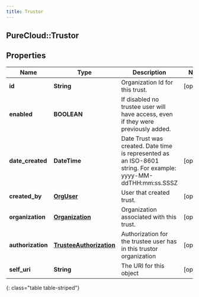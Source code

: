 ```yaml
---
title: Trustor
---
```

## PureCloud::Trustor

## Properties

|Name | Type | Description | Notes|
|------------ | ------------- | ------------- | -------------|
| **id** | **String** | Organization Id for this trust. | [optional] |
| **enabled** | **BOOLEAN** | If disabled no trustee user will have access, even if they were previously added. | |
| **date_created** | **DateTime** | Date Trust was created. Date time is represented as an ISO-8601 string. For example: yyyy-MM-ddTHH:mm:ss.SSSZ | [optional] |
| **created_by** | [**OrgUser**](OrgUser.html) | User that created trust. | [optional] |
| **organization** | [**Organization**](Organization.html) | Organization associated with this trust. | [optional] |
| **authorization** | [**TrusteeAuthorization**](TrusteeAuthorization.html) | Authorization for the trustee user has in this trustor organization | [optional] |
| **self_uri** | **String** | The URI for this object | [optional] |
{: class="table table-striped"}


